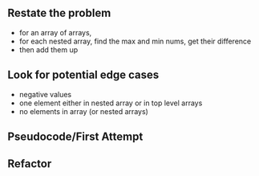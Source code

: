 ## Restate the problem
- for an array of arrays,
- for each nested array, find the max and min nums, get their difference
- then add them up



## Look for potential edge cases
- negative values
- one element either in nested array or in top level arrays
- no elements in array (or nested arrays)



## Pseudocode/First Attempt





## Refactor
